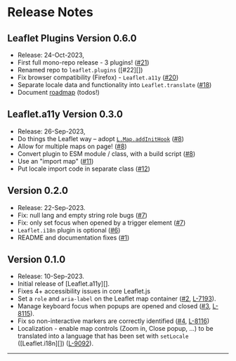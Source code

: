 
# Release Notes

## Leaflet Plugins Version 0.6.0

* Release: 24-Oct-2023,
* First full mono-repo release - 3 plugins! ([#21][])
* Renamed repo to `leaflet.plugins` ([#22][])
* Fix browser compatibility (Firefox) - `Leaflet.a11y` ([#20][])
* Separate locale data and functionality into `Leaflet.translate` ([#18][])
* Document [roadmap][] (todos!)

## Leaflet.a11y Version 0.3.0

* Release: 26-Sep-2023,
* Do things the Leaflet way – adopt [`L.Map.addInitHook`][addInitHook] ([#8][])
* Allow for multiple maps on page! ([#8][])
* Convert plugin to ESM module / class, with a build script ([#8][])
* Use an "import map" ([#11][])
* Put locale import code in separate class ([#12][])

## Version 0.2.0

* Release: 22-Sep-2023.
* Fix: null lang and empty string role bugs ([#7][])
* Fix: only set focus when opened by a trigger element ([#7][])
* `Leaflet.i18n` plugin is optional ([#6][])
* README and documentation fixes ([#1][])

## Version 0.1.0

* Release: 10-Sep-2023.
* Initial release of [Leaflet.a11y][].
* Fixes 4+ accessibility issues in core Leaflet.js
* Set a `role` and `aria-label` on the Leaflet map container ([#2][], [L-7193][]).
* Manage keyboard focus when popups are opened and closed ([#3][], [L-8115][]).
* Fix so non-interactive markers are correctly identified ([#4][], [L-8116][])
* Localization - enable map controls (Zoom in, Close popup, ...) to be translated into a language that has been set with `setLocale` ([Leaflet.i18n][]) ([L-9092][]).

---

[readme]: https://github.com/nfreear/leaflet.plugins#readme
[roadmap]: https://github.com/nfreear/leaflet.plugins/blob/main/ROADMAP.md
[demo]: https://nfreear.github.io/leaflet.plugins
  "Example site using ‘Leaflet.a11y’ plugin"
[i18n plugin]: https://github.com/umap-project/Leaflet.i18n
[Leaflet.translate]: https://github.com/nfreear/Leaflet.translate "Legacy!"
[wcag eval]: https://github.com/Malvoz/web-maps-wcag-evaluation
  "Web map tools WCAG 2.1 evaluation, by @Malvoz (13-Sep-2021)"

[L bugs]: https://github.com/Leaflet/Leaflet/labels/accessibility
  "Leaflet issues and pull-requests tagged with ‘accessibility’"
[L-7193]: https://github.com/Leaflet/Leaflet/issues/7193
  "Make the leaflet-container a programmatically determinable element [a11y]"
[L-7527]: https://github.com/Leaflet/Leaflet/issues/7527
  "Markers that bind to popups should convey the ‘aria-expanded’ state of the popup [a11y]"
[L-7822]: https://github.com/Leaflet/Leaflet/issues/7822
  "Accessible vectors [a11y]"
[L-8251]: https://github.com/Leaflet/Leaflet/pull/8251
  "Make vectors focusable and labellable [PR][a11y]"
[L-7968]: https://github.com/Leaflet/Leaflet/issues/7968
  "Potentially set popups to role=’dialog’ [needs decision][a11y]"
[L-8115]: https://github.com/Leaflet/Leaflet/issues/8115
  "Focus management between markers and popups [a11y]"
[L-8116]: https://github.com/Leaflet/Leaflet/issues/8116
  "Discern interactive markers from non-interactive markers [a11y]"
[L-9087]: https://github.com/Leaflet/Leaflet/pull/9087
  "Add 'Leaflet.a11y' to plugin list [PR][a11y]"
[L-9092]: https://github.com/Leaflet/Leaflet/issues/9092
   "Add placeholder function for translation/localization/i18n to Leaflet [proposal][a11y]"
[i18n-6]: https://github.com/umap-project/Leaflet.i18n/issues/6
  "Proposal: Add placeholder function for translation/localization/i18n to core Leaflet"

[#1]: https://github.com/nfreear/leaflet.plugins/issues/1
  "Documentation, CI, Unit tests, linting (4 tasks) [doc]"
[#2]: https://github.com/nfreear/leaflet.a11y/issues/2
  "Map container needs an accessible name and role [a11y]"
[#3]: https://github.com/nfreear/leaflet.a11y/issues/3
  "Focus should be managed between markers and popups [a11y]"
[#4]: https://github.com/nfreear/leaflet.a11y/issues/4
  "Non-interactive markers should not have an interactive role [a11y]"
[#5]: https://github.com/nfreear/leaflet.plugins/issues/5
  "Deploy example to GitHub Pages and publish plugin (3 tasks) [doc]"
[#6]: https://github.com/nfreear/leaflet.plugins/issues/6
  "Be more explicit about optional use of ‘Leaflet.i18n’ plugin [doc]"
[#7]: https://github.com/nfreear/leaflet.plugins/issues/7
  "Fix null lang and empty string role bugs, etc. (4 tasks) [bug]"
[#8]: https://github.com/nfreear/leaflet.a11y/issues/8
  "Use 'addInitHook'; Convert plugin to an ES module, with build step #8 (4 tasks)"
[#9]: https://github.com/nfreear/leaflet.a11y/issues/9
  "Add support for 3rd-party plugins, for example, fullscreen"
[#10]: https://github.com/nfreear/leaflet.a11y/issues/10
  "What is “a11y”? #10 [doc]"
[#11]: https://github.com/nfreear/leaflet.a11y/issues/11
  "Use an import map"
[#12]: https://github.com/nfreear/leaflet.a11y/issues/12
  "Put locale import code in a separate class #12"
[#14]: https://github.com/nfreear/leaflet.a11y/issues/14
  "“I want to retire” #14 [doc]"
[#18]: https://github.com/nfreear/leaflet.plugins/issues/18
  "Separate locale data and functionality into separate plugin"
[#20]: https://github.com/nfreear/leaflet.plugins/issues/20
  "Fix and document browser compatibility - Firefox etc."
[#21]: https://github.com/nfreear/leaflet.plugins/issues/21 "Mono-repo ..."
[addInitHook]: https://leafletjs.com/reference.html#class-constructor-hooks
  "Leaflet API – Class – Constructor hooks"

[End]: //

